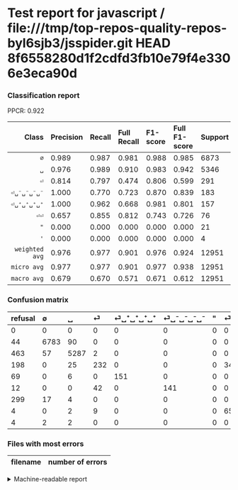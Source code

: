 # Test report for javascript / file:///tmp/top-repos-quality-repos-byl6sjb3/jsspider.git HEAD 8f6558280d1f2cdfd3fb10e79f4e3306e3eca90d

### Classification report

PPCR: 0.922

| Class | Precision | Recall | Full Recall | F1-score | Full F1-score | Support | Full Support | PPCR |
|------:|:----------|:-------|:------------|:---------|:---------|:--------|:-------------|:-----|
| `∅` | 0.989| 0.987| 0.981| 0.988| 0.985| 6873| 6917| 0.994 |
| `␣` | 0.976| 0.989| 0.910| 0.983| 0.942| 5346| 5809| 0.920 |
| `⏎` | 0.814| 0.797| 0.474| 0.806| 0.599| 291| 489| 0.595 |
| `⏎␣⁻␣⁻␣⁻␣⁻` | 1.000| 0.770| 0.723| 0.870| 0.839| 183| 195| 0.938 |
| `⏎␣⁺␣⁺␣⁺␣⁺` | 1.000| 0.962| 0.668| 0.981| 0.801| 157| 226| 0.695 |
| `⏎⏎` | 0.657| 0.855| 0.812| 0.743| 0.726| 76| 80| 0.950 |
| `"` | 0.000| 0.000| 0.000| 0.000| 0.000| 21| 320| 0.066 |
| `'` | 0.000| 0.000| 0.000| 0.000| 0.000| 4| 8| 0.500 |
| `weighted avg` | 0.976| 0.977| 0.901| 0.976| 0.924| 12951| 14044| 0.922 |
| `micro avg` | 0.977| 0.977| 0.901| 0.977| 0.938| 12951| 14044| 0.922 |
| `macro avg` | 0.679| 0.670| 0.571| 0.671| 0.612| 12951| 14044| 0.922 |

### Confusion matrix

|refusal|  ∅| ␣| ⏎| ⏎␣⁺␣⁺␣⁺␣⁺| ⏎␣⁻␣⁻␣⁻␣⁻| "| ⏎⏎| '| 
|:---|:---|:---|:---|:---|:---|:---|:---|:---|
|0 |0 |0 |0 |0 |0 |0 |0 |0 |
|44 |6783 |90 |0 |0 |0 |0 |0 |0 |
|463 |57 |5287 |2 |0 |0 |0 |0 |0 |
|198 |0 |25 |232 |0 |0 |0 |34 |0 |
|69 |0 |6 |0 |151 |0 |0 |0 |0 |
|12 |0 |0 |42 |0 |141 |0 |0 |0 |
|299 |17 |4 |0 |0 |0 |0 |0 |0 |
|4 |0 |2 |9 |0 |0 |0 |65 |0 |
|4 |2 |2 |0 |0 |0 |0 |0 |0 |

### Files with most errors

| filename | number of errors|
|:----:|:-----|

<details>
    <summary>Machine-readable report</summary>
```json
{
  "cl_report": {"\"": {"f1-score": 0.0, "precision": 0.0, "recall": 0.0, "support": 21}, "\u0027": {"f1-score": 0.0, "precision": 0.0, "recall": 0.0, "support": 4}, "macro avg": {"f1-score": 0.6712181406323793, "precision": 0.6794627619718174, "recall": 0.6700822815615977, "support": 12951}, "micro avg": {"f1-score": 0.977453478495869, "precision": 0.977453478495869, "recall": 0.977453478495869, "support": 12951}, "weighted avg": {"f1-score": 0.9764975628442306, "precision": 0.9761636443439577, "recall": 0.977453478495869, "support": 12951}, "\u2205": {"f1-score": 0.9879114477133702, "precision": 0.9889196675900277, "recall": 0.986905281536447, "support": 6873}, "\u23ce": {"f1-score": 0.8055555555555555, "precision": 0.8140350877192982, "recall": 0.7972508591065293, "support": 291}, "\u23ce\u23ce": {"f1-score": 0.7428571428571429, "precision": 0.6565656565656566, "recall": 0.8552631578947368, "support": 76}, "\u23ce\u2423\u207a\u2423\u207a\u2423\u207a\u2423\u207a": {"f1-score": 0.9805194805194806, "precision": 1.0, "recall": 0.9617834394904459, "support": 157}, "\u23ce\u2423\u207b\u2423\u207b\u2423\u207b\u2423\u207b": {"f1-score": 0.8703703703703703, "precision": 1.0, "recall": 0.7704918032786885, "support": 183}, "\u2423": {"f1-score": 0.9825311280431147, "precision": 0.9761816838995568, "recall": 0.9889637111859334, "support": 5346}},
  "cl_report_full": {"\"": {"f1-score": 0.0, "precision": 0.0, "recall": 0.0, "support": 320}, "\u0027": {"f1-score": 0.0, "precision": 0.0, "recall": 0.0, "support": 8}, "macro avg": {"f1-score": 0.6116059326902281, "precision": 0.6794627619718174, "recall": 0.5711153777815575, "support": 14044}, "micro avg": {"f1-score": 0.9378773847008705, "precision": 0.977453478495869, "recall": 0.901381372828254, "support": 14044}, "weighted avg": {"f1-score": 0.9242103495921895, "precision": 0.9529040980427754, "recall": 0.901381372828254, "support": 14044}, "\u2205": {"f1-score": 0.9847560975609756, "precision": 0.9889196675900277, "recall": 0.980627439641463, "support": 6917}, "\u23ce": {"f1-score": 0.5994832041343668, "precision": 0.8140350877192982, "recall": 0.47443762781186094, "support": 489}, "\u23ce\u23ce": {"f1-score": 0.7262569832402236, "precision": 0.6565656565656566, "recall": 0.8125, "support": 80}, "\u23ce\u2423\u207a\u2423\u207a\u2423\u207a\u2423\u207a": {"f1-score": 0.8010610079575597, "precision": 1.0, "recall": 0.668141592920354, "support": 226}, "\u23ce\u2423\u207b\u2423\u207b\u2423\u207b\u2423\u207b": {"f1-score": 0.8392857142857142, "precision": 1.0, "recall": 0.7230769230769231, "support": 195}, "\u2423": {"f1-score": 0.9420044543429844, "precision": 0.9761816838995568, "recall": 0.9101394388018592, "support": 5809}},
  "ppcr": 0.9221731700370265
}
```
</details>
